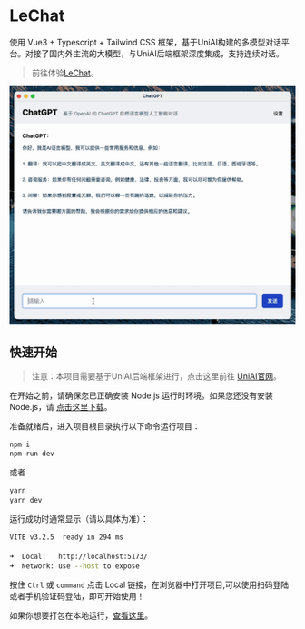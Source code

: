 # LeChat

使用 Vue3 + Typescript + Tailwind CSS 框架，基于UniAI构建的多模型对话平台。对接了国内外主流的大模型，与UniAI后端框架深度集成，支持连续对话。
>前往体验[LeChat](https://lechat.cas-ll.cn/#/)。



![preview](img/preview.gif)

## 快速开始

>注意：本项目需要基于UniAI后端框架进行，点击这里前往 [UniAI官网](https://www.uniai.us/)。

在开始之前，请确保您已正确安装 Node.js 运行时环境。如果您还没有安装 Node.js，请 [点击这里下载](https://nodejs.org/zh-cn/)。



准备就绪后，进入项目根目录执行以下命令运行项目：

```bash
npm i
npm run dev
```

或者

```bash
yarn
yarn dev
```

运行成功时通常显示（请以具体为准）：

```bash
VITE v3.2.5  ready in 294 ms

➜  Local:   http://localhost:5173/
➜  Network: use --host to expose
```

按住 `Ctrl` 或 `command` 点击 Local 链接，在浏览器中打开项目,可以使用扫码登陆或者手机验证码登陆，即可开始使用！


如果你想要打包在本地运行，[查看这里](/docs/electron-packaging-guide.md)。


<!-- ## 许可证 -->
<!-- 
本项目使用 [MIT](LICENSE) 协议 -->
